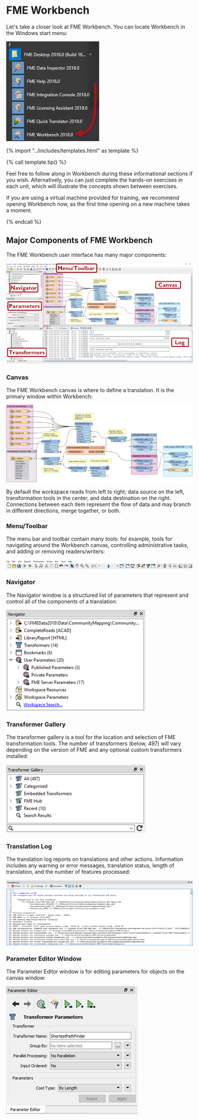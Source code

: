 # FME Workbench

Let's take a closer look at FME Workbench. You can locate Workbench in the Windows start menu:

![](./Images/Img1.005.StartingWorkbench.png)

{% import "../includes/templates.html" as template %}

{% call template.tip() %}

<p>Feel free to follow along in Workbench during these informational sections if you wish. Alternatively, you can just complete the hands-on exercises in each unit, which will illustrate the concepts shown between exercises.</p>

<p>If you are using a virtual machine provided for training, we recommend opening Workbench now, as the first time opening on a new machine takes a moment.</p>

{% endcall %}

## Major Components of FME Workbench ##

The FME Workbench user interface has many major components:

![](./Images/Img1.006.WorkbenchInterface.png)

### Canvas ###

The FME Workbench canvas is where to define a translation. It is the primary window within Workbench:

![](./Images/Img1.007.WorkbenchCanvas.png)

By default the workspace reads from left to right; data source on the left, transformation tools in the center, and data destination on the right. Connections between each item represent the flow of data and may branch in different directions, merge together, or both.

### Menu/Toolbar ###

The menu bar and toolbar contain many tools: for example, tools for navigating around the Workbench canvas, controlling administrative tasks, and adding or removing readers/writers:

![](./Images/Img1.008.WorkbenchInterfaceMenuToolbar.png)

### Navigator ###

The Navigator window is a structured list of parameters that represent and control all of the components of a translation:

![](./Images/Img1.009.WorkbenchNavigator.png)

### Transformer Gallery ###

The transformer gallery is a tool for the location and selection of FME transformation tools. The number of transformers (below, 497) will vary depending on the version of FME and any optional custom transformers installed:

![](./Images/Img1.010.WorkbenchGallery.png)

### Translation Log ###

The translation log reports on translations and other actions. Information includes any warning or error messages, translation status, length of translation, and the number of features processed:

![](./Images/Img1.011.WorkbenchLog.png)

### Parameter Editor Window ###

The Parameter Editor window is for editing parameters for objects on the canvas window:

![](./Images/Img1.013.ParameterEditor.png)
